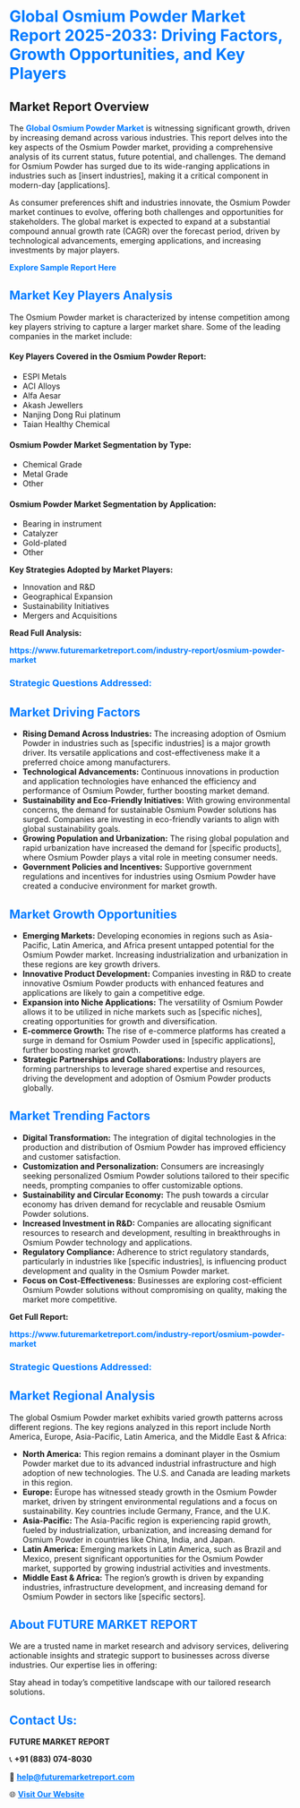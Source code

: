 <h1 style="color: #007BFF;">Global Osmium Powder Market Report 2025-2033: Driving Factors, Growth Opportunities, and Key Players</h1>

<section id="overview">
<h2>Market Report Overview</h2>
<p>The <a href="https://www.futuremarketreport.com/industry-report/osmium-powder-market" style="color: #007BFF; text-decoration: none;"><strong>Global Osmium Powder Market</strong></a> is witnessing significant growth, driven by increasing demand across various industries. This report delves into the key aspects of the Osmium Powder market, providing a comprehensive analysis of its current status, future potential, and challenges. The demand for Osmium Powder has surged due to its wide-ranging applications in industries such as [insert industries], making it a critical component in modern-day [applications].</p>
<p>As consumer preferences shift and industries innovate, the Osmium Powder market continues to evolve, offering both challenges and opportunities for stakeholders. The global market is expected to expand at a substantial compound annual growth rate (CAGR) over the forecast period, driven by technological advancements, emerging applications, and increasing investments by major players.</p>
</section>

<section id="overview">
<p><a href="https://www.futuremarketreport.com/request-sample/reportId=58771" style="color: #007BFF; text-decoration: none;"><strong>Explore Sample Report Here</strong></a></p>
</section>

<section id="key-players">
<h2 style="color: #007BFF;">Market Key Players Analysis</h2>
<p>The Osmium Powder market is characterized by intense competition among key players striving to capture a larger market share. Some of the leading companies in the market include:</p>
<h4>Key Players Covered in the Osmium Powder Report:</h4>
<ul><li>ESPI Metals</li><li>ACI Alloys</li><li>Alfa Aesar</li><li>Akash Jewellers</li><li>Nanjing Dong Rui platinum</li><li>Taian Healthy Chemical</li></ul>
<h4>Osmium Powder Market Segmentation by Type:</h4>
<ul><li>Chemical Grade</li><li>Metal Grade</li><li>Other</li></ul>

<h4>Osmium Powder Market Segmentation by Application:</h4>
<ul><li>Bearing in instrument</li><li>Catalyzer</li><li>Gold-plated</li><li>Other</li></ul>
<p><strong>Key Strategies Adopted by Market Players:</strong></p>
<ul>
<li>Innovation and R&D</li>
<li>Geographical Expansion</li>
<li>Sustainability Initiatives</li>
<li>Mergers and Acquisitions</li>
</ul>
</section>

<section>
<p><strong>Read Full Analysis: </strong></p><a href="https://www.futuremarketreport.com/industry-report/osmium-powder-market" style="color: #007BFF; text-decoration: none;"><strong>https://www.futuremarketreport.com/industry-report/osmium-powder-market</strong></a>
<h3 style="color: #007BFF;">Strategic Questions Addressed:</h3>
</section>

<section id="driving-factors">
<h2 style="color: #007BFF;">Market Driving Factors</h2>
<ul>
<li><strong>Rising Demand Across Industries:</strong> The increasing adoption of Osmium Powder in industries such as [specific industries] is a major growth driver. Its versatile applications and cost-effectiveness make it a preferred choice among manufacturers.</li>
<li><strong>Technological Advancements:</strong> Continuous innovations in production and application technologies have enhanced the efficiency and performance of Osmium Powder, further boosting market demand.</li>
<li><strong>Sustainability and Eco-Friendly Initiatives:</strong> With growing environmental concerns, the demand for sustainable Osmium Powder solutions has surged. Companies are investing in eco-friendly variants to align with global sustainability goals.</li>
<li><strong>Growing Population and Urbanization:</strong> The rising global population and rapid urbanization have increased the demand for [specific products], where Osmium Powder plays a vital role in meeting consumer needs.</li>
<li><strong>Government Policies and Incentives:</strong> Supportive government regulations and incentives for industries using Osmium Powder have created a conducive environment for market growth.</li>
</ul>
</section>

<section id="growth-opportunities">
<h2 style="color: #007BFF;">Market Growth Opportunities</h2>
<ul>
<li><strong>Emerging Markets:</strong> Developing economies in regions such as Asia-Pacific, Latin America, and Africa present untapped potential for the Osmium Powder market. Increasing industrialization and urbanization in these regions are key growth drivers.</li>
<li><strong>Innovative Product Development:</strong> Companies investing in R&D to create innovative Osmium Powder products with enhanced features and applications are likely to gain a competitive edge.</li>
<li><strong>Expansion into Niche Applications:</strong> The versatility of Osmium Powder allows it to be utilized in niche markets such as [specific niches], creating opportunities for growth and diversification.</li>
<li><strong>E-commerce Growth:</strong> The rise of e-commerce platforms has created a surge in demand for Osmium Powder used in [specific applications], further boosting market growth.</li>
<li><strong>Strategic Partnerships and Collaborations:</strong> Industry players are forming partnerships to leverage shared expertise and resources, driving the development and adoption of Osmium Powder products globally.</li>
</ul>
</section>

<section id="trending-factors">
<h2 style="color: #007BFF;">Market Trending Factors</h2>
<ul>
<li><strong>Digital Transformation:</strong> The integration of digital technologies in the production and distribution of Osmium Powder has improved efficiency and customer satisfaction.</li>
<li><strong>Customization and Personalization:</strong> Consumers are increasingly seeking personalized Osmium Powder solutions tailored to their specific needs, prompting companies to offer customizable options.</li>
<li><strong>Sustainability and Circular Economy:</strong> The push towards a circular economy has driven demand for recyclable and reusable Osmium Powder solutions.</li>
<li><strong>Increased Investment in R&D:</strong> Companies are allocating significant resources to research and development, resulting in breakthroughs in Osmium Powder technology and applications.</li>
<li><strong>Regulatory Compliance:</strong> Adherence to strict regulatory standards, particularly in industries like [specific industries], is influencing product development and quality in the Osmium Powder market.</li>
<li><strong>Focus on Cost-Effectiveness:</strong> Businesses are exploring cost-efficient Osmium Powder solutions without compromising on quality, making the market more competitive.</li>
</ul>
</section>

<section>
<p><strong>Get Full Report: </strong></p><a href="https://www.futuremarketreport.com/industry-report/osmium-powder-market" style="color: #007BFF; text-decoration: none;"><strong>https://www.futuremarketreport.com/industry-report/osmium-powder-market</strong></a>
<h3 style="color: #007BFF;">Strategic Questions Addressed:</h3>
</section>


<section id="regional-analysis">
<h2 style="color: #007BFF;">Market Regional Analysis</h2>
<p>The global Osmium Powder market exhibits varied growth patterns across different regions. The key regions analyzed in this report include North America, Europe, Asia-Pacific, Latin America, and the Middle East & Africa:</p>
<ul>
<li><strong>North America:</strong> This region remains a dominant player in the Osmium Powder market due to its advanced industrial infrastructure and high adoption of new technologies. The U.S. and Canada are leading markets in this region.</li>
<li><strong>Europe:</strong> Europe has witnessed steady growth in the Osmium Powder market, driven by stringent environmental regulations and a focus on sustainability. Key countries include Germany, France, and the U.K.</li>
<li><strong>Asia-Pacific:</strong> The Asia-Pacific region is experiencing rapid growth, fueled by industrialization, urbanization, and increasing demand for Osmium Powder in countries like China, India, and Japan.</li>
<li><strong>Latin America:</strong> Emerging markets in Latin America, such as Brazil and Mexico, present significant opportunities for the Osmium Powder market, supported by growing industrial activities and investments.</li>
<li><strong>Middle East & Africa:</strong> The region’s growth is driven by expanding industries, infrastructure development, and increasing demand for Osmium Powder in sectors like [specific sectors].</li>
</ul>
</section>

<footer>
<h2 style="color: #007BFF;">About FUTURE MARKET REPORT</h2>
<p>We are a trusted name in market research and advisory services, delivering actionable insights and strategic support to businesses across diverse industries. Our expertise lies in offering:</p>

<p>Stay ahead in today’s competitive landscape with our tailored research solutions.</p>

<h2 style="color: #007BFF;">Contact Us:</h2>
<p><strong>FUTURE MARKET REPORT</strong></p>
<p>📞 <strong>+91 (883) 074-8030</strong></p>
<p>📧 <strong><a href="mailto:help@futuremarketreport.com" style="color: #007BFF;">help@futuremarketreport.com</a></strong></p>
<p>🌐 <strong><a href="https://www.futuremarketreport.com/" style="color: #007BFF;">Visit Our Website</a></strong></p>
</footer>